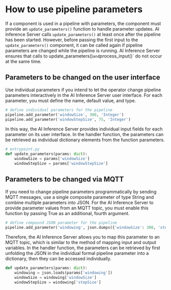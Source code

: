 <!--
SPDX-FileCopyrightText: Copyright (C) 2020 - 2024 Siemens AG
SPDX-FileCopyrightText: Copyright (C) 2020-2024 Siemens AG

SPDX-License-Identifier: MIT
-->

# How to use pipeline parameters

If a component is used in a pipeline with parameters, the component must provide an `update_parameters()` function to handle parameter updates. AI Inference Server calls `update_parameters()` at least once after the pipeline has been started. However, before passing the first input to the `update_parameters()` component, it can be called again if pipeline parameters are changed while the pipeline is running. AI Inference Server ensures that calls to update_parameters()` and `process_input()` do not occur at the same time.

## Parameters to be changed on the user interface

Use individual parameters if you intend to let the operator change pipeline parameters interactively in the AI Inference Server user interface. For each parameter, you must define the name, default value, and type.

```python
# define individual parameters for the pipeline
pipeline.add_parameter('windowSize', 300, 'Integer')
pipeline.add_parameter('windowStepSize', 75, 'Integer')
```

In this way, the AI Inference Server provides individual input fields for each parameter on its user interface. In the handler function, the parameters can be retrieved as individual dictionary elements from the function parameters.

```python
# entrypoint.py
def update_parameters(params: dict):
    windowSize = params['windowSize']
    windowStepSize = params['windowStepSize']
```

## Parameters to be changed via MQTT

If you need to change pipeline parameters programmatically by sending MQTT messages, use a single composite parameter of type String and combine multiple parameters into JSON.
For the AI Inference Server to provide parameter values from an MQTT topic, you must enable this function by passing True as an additional, fourth argument.

```python
# define compound JSON parameter for the pipeline
pipeline.add_parameter('windowing', json.dumps({'windowSize': 300, 'stepSize': 75}), 'String', True)
```

Therefore, the AI Inference Server allows you to map this parameter to an MQTT topic, which is similar to the method of mapping input and output variables. In the handler function, the parameters can be retrieved by first unfolding the JSON in the individual formal pipeline parameter into a dictionary, then they can be accessed individually.

```python
def update_parameters(params: dict):
    windowing = json.loads(params['windowing'])
    windowSize = windowing['windowSize']
    windowStepSize = windowing['stepSize']
```
